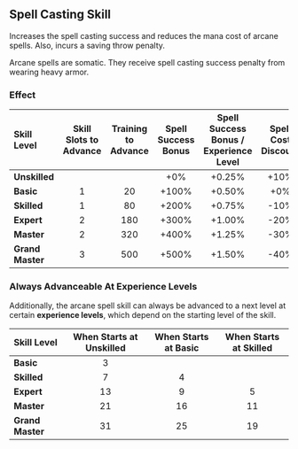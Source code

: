 ## Spell Casting Skill

Increases the spell casting success and reduces the mana cost of arcane spells. Also, incurs a saving throw penalty.

Arcane spells are somatic. They receive spell casting success penalty from wearing heavy armor.

### Effect

| Skill Level | Skill Slots to Advance | Training to Advance | Spell Success Bonus | Spell Success Bonus / Experience Level | Spell Cost Discount | Saving Throw Modifier |
| :---------- | :--------------------: | :-----------------: | :-----------------: | :------------------------------------: | :-----------------: | :-------------------: |
| **Unskilled** | | | +0% | +0.25% | +10% | +3 |
| **Basic** | 1 | 20 | +100% | +0.50% | +0% | +0 |
| **Skilled** | 1 | 80 | +200% | +0.75% | -10% | -3 |
| **Expert** | 2 | 180 | +300% | +1.00% | -20% | -6 |
| **Master** | 2 | 320 | +400% | +1.25% | -30% | -9 |
| **Grand Master** | 3 | 500 | +500% | +1.50% | -40% | -12 |

### Always Advanceable At Experience Levels

Additionally, the arcane spell skill can always be advanced to a next level at certain **experience levels**, which depend on the starting level of the skill.

| Skill Level | When Starts at Unskilled | When Starts at Basic | When Starts at Skilled | 
| :---------- | :----------------------: | :------------------: | :--------------------: |
| **Basic** | 3 | | |
| **Skilled** | 7 | 4 | |
| **Expert** | 13 | 9 | 5 |
| **Master** | 21 | 16 | 11 |
| **Grand Master** | 31 | 25 | 19 |
